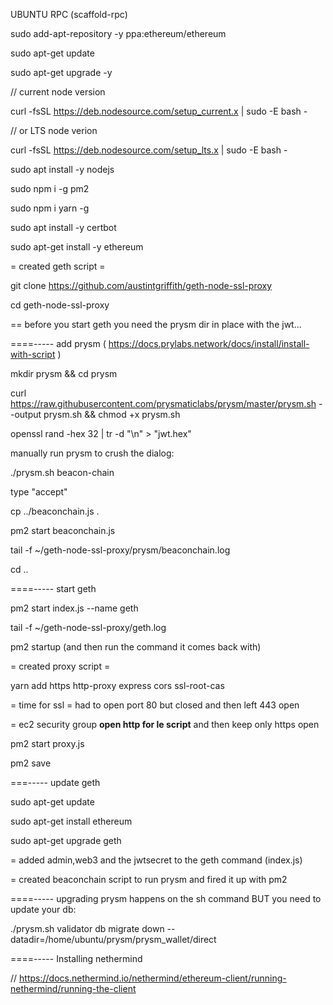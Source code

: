 UBUNTU RPC (scaffold-rpc)

sudo add-apt-repository -y ppa:ethereum/ethereum

sudo apt-get update

sudo apt-get upgrade -y

// current node version

curl -fsSL https://deb.nodesource.com/setup_current.x | sudo -E bash -

// or LTS node verion

curl -fsSL https://deb.nodesource.com/setup_lts.x | sudo -E bash -

sudo apt install -y nodejs 

sudo npm i -g pm2

sudo npm i yarn -g

sudo apt  install -y certbot

sudo apt-get install -y ethereum

= created geth script =

git clone https://github.com/austintgriffith/geth-node-ssl-proxy

cd geth-node-ssl-proxy

== before you start geth you need the prysm dir in place with the jwt...

====----- add prysm ( https://docs.prylabs.network/docs/install/install-with-script )

mkdir prysm && cd prysm

curl https://raw.githubusercontent.com/prysmaticlabs/prysm/master/prysm.sh --output prysm.sh && chmod +x prysm.sh

openssl rand -hex 32 | tr -d "\n" > "jwt.hex"

manually run prysm to crush the dialog: 

./prysm.sh beacon-chain

type "accept"

cp ../beaconchain.js .

pm2 start beaconchain.js

tail -f ~/geth-node-ssl-proxy/prysm/beaconchain.log

cd ..

====-----  start geth

pm2 start index.js --name geth

tail -f ~/geth-node-ssl-proxy/geth.log

pm2 startup
(and then run the command it comes back with)

= created proxy script =

yarn add https http-proxy express cors ssl-root-cas

= time for ssl = had to open port 80 but closed and then left 443 open

= ec2 security group **open http for le script** and then keep only https open

pm2 start proxy.js

pm2 save

===----- update geth

sudo apt-get update

sudo apt-get install ethereum

sudo apt-get upgrade geth

= added admin,web3 and the jwtsecret to the geth command (index.js)

= created beaconchain script to run prysm and fired it up with pm2

====----- upgrading prysm happens on the sh command BUT you need to update your db:

./prysm.sh validator db migrate down --datadir=/home/ubuntu/prysm/prysm_wallet/direct

====----- Installing nethermind

// https://docs.nethermind.io/nethermind/ethereum-client/running-nethermind/running-the-client




